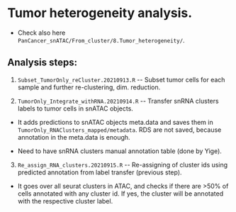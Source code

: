 # Tumor heterogeneity analysis.

  * Check also here ```PanCancer_snATAC/From_cluster/8.Tumor_heterogeneity/```.

## Analysis steps:

1. ```Subset_TumorOnly_reCluster.20210913.R``` -- Subset tumor cells for each sample and further re-clustering, dim. reduction.


2. ```TumorOnly_Integrate_withRNA.20210914.R``` -- Transfer snRNA clusters labels to tumor cells in snATAC objects.

  * It adds predictions to snATAC objects meta.data and saves them in ```TumorOnly_RNAClusters_mapped/metadata```. RDS are not saved, because annotation in the meta.data is enough.

  * Need to have snRNA clusters manual annotation table (done by Yige).


3. ```Re_assign_RNA_clusters.20210915.R``` -- Re-assigning of cluster ids using predicted annotation from label transfer (previous step).

  * It goes over all seurat clusters in ATAC, and checks if there are >50% of cells annotated with any cluster id. If yes, the cluster will be annotated with the respective cluster label.